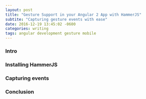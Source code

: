 ```yaml
---
layout: post
title: "Gesture Support in your Angular 2 App with HammerJS"
subtite: "Capturing gesture events with ease"
date: 2016-12-19 13:45:02 -0600
categories: writing
tags: angular development gesture mobile
---
```



### Intro

### Installing HammerJS

### Capturing events

### Conclusion

